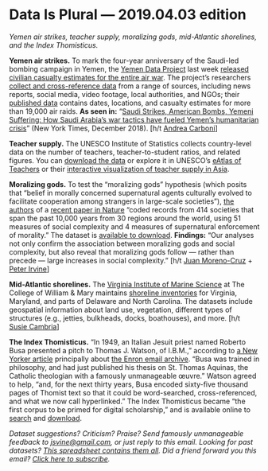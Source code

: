Data Is Plural — 2019.04.03 edition
===================================

*Yemen air strikes, teacher supply, moralizing gods, mid-Atlantic shorelines, and the Index Thomisticus.*


__Yemen air strikes.__ To mark the four-year anniversary of the Saudi-led bombing campaign in Yemen, the [Yemen Data Project](http://yemendataproject.org/) last week [released civilian casualty estimates for the entire air war](https://twitter.com/YemenData/status/1110285476244520960). The project’s researchers [collect and cross-reference data](http://yemendataproject.org/methodology-1.html) from a range of sources, including news reports, social media, video footage, local authorities, and NGOs; their [published data](http://yemendataproject.org/data.html) contains dates, locations, and casualty estimates for more than 19,000 air raids. __As seen in:__ “[Saudi Strikes, American Bombs, Yemeni Suffering: How Saudi Arabia’s war tactics have fueled Yemen’s humanitarian crisis](https://www.nytimes.com/interactive/2018/12/27/world/middleeast/saudi-arabia-war-tactics-yemen-humanitarian-crisis.html)” (New York Times, December 2018). [h/t [Andrea Carboni](https://twitter.com/a_carboni/status/1110296341652144128)]


__Teacher supply.__ The UNESCO Institute of Statistics collects country-level data on the number of teachers, teacher-to-student ratios, and related figures. You can [download the data](http://data.uis.unesco.org/index.aspx?queryid=180) or explore it in UNESCO’s [eAtlas of Teachers](https://tellmaps.com/uis/teachers/#!/tellmap/873758989) or their [interactive visualization of teacher supply in Asia](http://uis.unesco.org/misc/uis/teachers.html).


__Moralizing gods.__ To test the “moralizing gods” hypothesis (which posits that “belief in morally concerned supernatural agents culturally evolved to facilitate cooperation among strangers in large-scale societies”), [the authors](http://seshatdatabank.info/nature-paper-on-moralizing-gods/) of a [recent paper in Nature](https://www.nature.com/articles/s41586-019-1043-4) “coded records from 414 societies that span the past 10,000 years from 30 regions around the world, using 51 measures of social complexity and 4 measures of supernatural enforcement of morality.” The dataset is [available to download](http://seshatdatabank.info/datasets/). __Findings:__ “Our analyses not only confirm the association between moralizing gods and social complexity, but also reveal that moralizing gods follow — rather than precede — large increases in social complexity.” [h/t [Juan Moreno-Cruz](https://twitter.com/jmorenocruz/status/1111720070068080640) + [Peter Irvine](https://twitter.com/peteirvine/status/1111362490229764097)]


__Mid-Atlantic shorelines.__ The [Virginia Institute of Marine Science](https://www.vims.edu/) at The College of William & Mary maintains [shoreline inventories](https://www.vims.edu/ccrm/research/inventory/index.php) for Virginia, Maryland, and parts of Delaware and North Carolina. The datasets include geospatial information about land use, vegetation, different types of structures (e.g., jetties, bulkheads, docks, boathouses), and more. [h/t [Susie Cambria](https://twitter.com/susiecambria)]


__The Index Thomisticus.__ “In 1949, an Italian Jesuit priest named Roberto Busa presented a pitch to Thomas J. Watson, of I.B.M.,” according to [a New Yorker article](https://www.newyorker.com/magazine/2017/07/24/what-the-enron-e-mails-say-about-us) principally about [the Enron email archive](https://tinyletter.com/data-is-plural/letters/data-is-plural-2017-07-26-edition). “Busa was trained in philosophy, and had just published his thesis on St. Thomas Aquinas, the Catholic theologian with a famously unmanageable œuvre.” Watson agreed to help, “and, for the next thirty years, Busa encoded sixty-five thousand pages of Thomist text so that it could be word-searched, cross-referenced, and what we now call hyperlinked.” The Index Thomisticus became “the first corpus to be primed for digital scholarship,” and is available online to [search](http://www.corpusthomisticum.org/it/index.age) and [download](https://itreebank.marginalia.it/view/download.php).


*Dataset suggestions? Criticism? Praise? Send famously unmanageable feedback to <jsvine@gmail.com>, or just reply to this email. Looking for past datasets? [This spreadsheet contains them all](https://docs.google.com/spreadsheets/d/1wZhPLMCHKJvwOkP4juclhjFgqIY8fQFMemwKL2c64vk). Did a friend forward you this email? [Click here to subscribe](https://tinyletter.com/data-is-plural).*